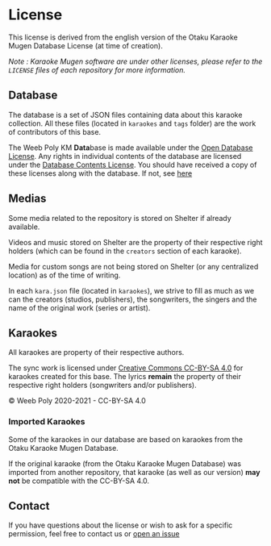 # License

This license is derived from the english version of the Otaku Karaoke Mugen Database License (at time of creation).

_Note : Karaoke Mugen software are under other licenses, please refer to the `LICENSE` files of each repository for more information._

## Database

The database is a set of JSON files containing data about this karaoke collection. All these files (located in `karaokes` and `tags` folder) are the work of contributors of this base.

The Weeb Poly KM **Data**base is made available under the [Open Database License](./LICENSE_ODBL.md). Any rights in individual contents of the database are licensed under the [Database Contents License](https://opendatacommons.org/licenses/dbcl/1.0/). You should have received a copy of these licenses along with the database. If not, see [here](https://opendatacommons.org/licenses/odbl/1.0/)

## Medias

Some media related to the repository is stored on Shelter if already available.

Videos and music stored on Shelter are the property of their respective right holders (which can be found in the `creators` section of each karaoke).

Media for custom songs are not being stored on Shelter (or any centralized location) as of the time of writing.

In each `kara.json` file (located in `karaokes`), we strive to fill as much as we can the creators (studios, publishers), the songwriters, the singers and the name of the original work (series or artist).

## Karaokes

All karaokes are property of their respective authors.

The sync work is licensed under [Creative Commons CC-BY-SA 4.0](./LICENSE_CC-BY-SA-4.0.md) for karaokes created for this base. The lyrics **remain** the property of their respective right holders (songwriters and/or publishers).

&copy; Weeb Poly 2020-2021 - CC-BY-SA 4.0

### Imported Karaokes

Some of the karaokes in our database are based on karaokes from the Otaku Karaoke Mugen Database.

If the original karaoke (from the Otaku Karaoke Mugen Database) was imported from another repository, that karaoke (as well as our version) **may not** be compatible with the CC-BY-SA 4.0.

## Contact

If you have questions about the license or wish to ask for a specific permission, feel free to contact us or [open an issue](https://github.com/weeb-poly/kara/issues/new)
